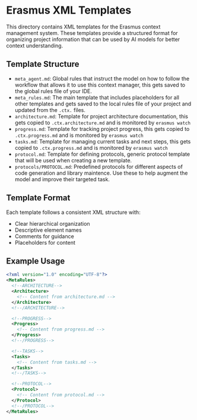 # Erasmus XML Templates

This directory contains XML templates for the Erasmus context management system. These templates provide a structured format for organizing project information that can be used by AI models for better context understanding.

## Template Structure

- `meta_agent.md`: Global rules that instruct the model on how to follow the workflow that allows it to use this context manager, this gets saved to the global rules file of your IDE.
- `meta_rules.md`: The main template that includes placeholders for all other templates and gets saved to the local rules file of your project and updated from the `.ctx.` files.
- `architecture.md`: Template for project architecture documentation, this gets copied to `.ctx.architecture.md` and is monitored by `erasmus watch`
- `progress.md`: Template for tracking project progress, this gets copied to `.ctx.progress.md` and is monitored by `erasmus watch`
- `tasks.md`: Template for managing current tasks and next steps, this gets copied to `.ctx.progress.md` and is monitored by `erasmus watch`
- `protocol.md`: Template for defining protocols, generic protocol template that will be used when creating a new template.
- `protocols/PROTOCOL.md`: Predefined protocols for different aspects of code generation and library maintence. Use these to help augment the model and improve their targeted task.

## Template Format

Each template follows a consistent XML structure with:

- Clear hierarchical organization
- Descriptive element names
- Comments for guidance
- Placeholders for content

## Example Usage

```xml
<?xml version="1.0" encoding="UTF-8"?>
<MetaRules>
  <!--ARCHITECTURE-->
  <Architecture>
    <!-- Content from architecture.md -->
  </Architecture>
  <!--/ARCHITECTURE-->

  <!--PROGRESS-->
  <Progress>
    <!-- Content from progress.md -->
  </Progress>
  <!--/PROGRESS-->

  <!--TASKS-->
  <Tasks>
    <!-- Content from tasks.md -->
  </Tasks>
  <!--/TASKS-->

  <!--PROTOCOL-->
  <Protocol>
    <!-- Content from protocol.md -->
  </Protocol>
  <!--/PROTOCOL-->
</MetaRules>
```
